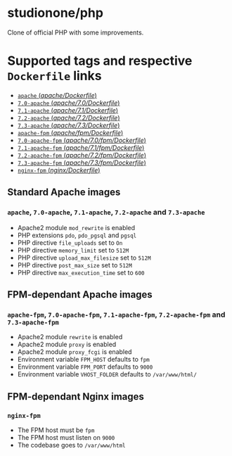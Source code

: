 # studionone/php
Clone of official PHP with some improvements.

# Supported tags and respective `Dockerfile` links
- [`apache` (*apache/Dockerfile*)](https://github.com/studionone/php/blob/master/apache/Dockerfile)
- [`7.0-apache` (*apache/7.0/Dockerfile*)](https://github.com/studionone/php/blob/master/apache/7.0/Dockerfile)
- [`7.1-apache` (*apache/7.1/Dockerfile*)](https://github.com/studionone/php/blob/master/apache/7.1/Dockerfile)
- [`7.2-apache` (*apache/7.2/Dockerfile*)](https://github.com/studionone/php/blob/master/apache/7.2/Dockerfile)
- [`7.3-apache` (*apache/7.3/Dockerfile*)](https://github.com/studionone/php/blob/master/apache/7.3/Dockerfile)
- [`apache-fpm` (*apache/fpm/Dockerfile*)](https://github.com/studionone/php/blob/master/apache/fpm/Dockerfile)
- [`7.0-apache-fpm` (*apache/7.0/fpm/Dockerfile*)](https://github.com/studionone/php/blob/master/apache/7.0/fpm/Dockerfile)
- [`7.1-apache-fpm` (*apache/7.1/fpm/Dockerfile*)](https://github.com/studionone/php/blob/master/apache/7.1/fpm/Dockerfile)
- [`7.2-apache-fpm` (*apache/7.2/fpm/Dockerfile*)](https://github.com/studionone/php/blob/master/apache/7.2/fpm/Dockerfile)
- [`7.3-apache-fpm` (*apache/7.3/fpm/Dockerfile*)](https://github.com/studionone/php/blob/master/apache/7.3/fpm/Dockerfile)
- [`nginx-fpm` (*nginx/Dockerfile*)](https://github.com/studionone/php/blob/master/nginx/Dockerfile)

## Standard Apache images
### `apache`, `7.0-apache`, `7.1-apache`, `7.2-apache` and `7.3-apache`
- Apache2 module `mod_rewrite` is enabled
- PHP extensions `pdo`, `pdo_pgsql` and `pgsql`
- PHP directive `file_uploads` set to `On`
- PHP directive `memory_limit` set to `512M`
- PHP directive `upload_max_filesize` set to `512M`
- PHP directive `post_max_size` set to `512M`
- PHP directive `max_execution_time` set to `600`

## FPM-dependant Apache images
### `apache-fpm`, `7.0-apache-fpm`, `7.1-apache-fpm`, `7.2-apache-fpm` and `7.3-apache-fpm`
- Apache2 module `rewrite` is enabled
- Apache2 module `proxy` is enabled
- Apache2 module `proxy_fcgi` is enabled
- Environment variable `FPM_HOST` defaults to `fpm`
- Environment variable `FPM_PORT` defaults to `9000`
- Environment variable `VHOST_FOLDER` defaults to `/var/www/html/`

## FPM-dependant Nginx images
### `nginx-fpm`
- The FPM host must be `fpm`
- The FPM host must listen on `9000`
- The codebase goes to `/var/www/html`
